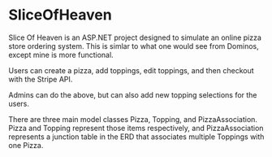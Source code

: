 # SliceOfHeaven

Slice Of Heaven is an ASP.NET project designed to simulate an online pizza store ordering system. This is simlar to what one would see from Dominos, except 
mine is more functional.

Users can create a pizza, add toppings, edit toppings, and then checkout with the Stripe API. 

Admins can do the above, but can also add new topping selections for the users.

There are three main model classes Pizza, Topping, and PizzaAssociation. Pizza and Topping represent those items respectively, and PizzaAssociation represents a junction
table in the ERD that associates multiple Toppings with one Pizza.
